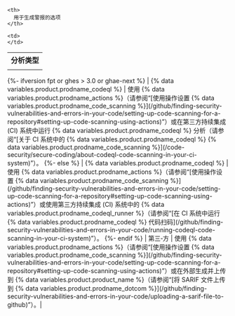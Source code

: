 <table spaces-before="0">
  <tr>
    <th>
      <nobr>分析类型</nobr>
    </th>
    
    <th>
      用于生成警报的选项
    </th>
  </tr>
  
  <tr>
    <td>
    </td>
    
    <td>
    </td>
  </tr>
</table>
{%- ifversion fpt or ghes > 3.0 or ghae-next %}
|
{% data variables.product.prodname_codeql %} | 使用 {% data variables.product.prodname_actions %}（请参阅“[使用操作设置 {% data variables.product.prodname_code_scanning %}](/github/finding-security-vulnerabilities-and-errors-in-your-code/setting-up-code-scanning-for-a-repository#setting-up-code-scanning-using-actions)”）或在第三方持续集成 (CI) 系统中运行 {% data variables.product.prodname_codeql %} 分析（请参阅“[关于 CI 系统中的 {% data variables.product.prodname_codeql %} {% data variables.product.prodname_code_scanning %}](/code-security/secure-coding/about-codeql-code-scanning-in-your-ci-system)”）。
{%- else %}
|
{% data variables.product.prodname_codeql %} | 使用 {% data variables.product.prodname_actions %}（请参阅“[使用操作设置 {% data variables.product.prodname_code_scanning %}](/github/finding-security-vulnerabilities-and-errors-in-your-code/setting-up-code-scanning-for-a-repository#setting-up-code-scanning-using-actions)”）或使用第三方持续集成 (CI) 系统中的 {% data variables.product.prodname_codeql_runner %}（请参阅“[在 CI 系统中运行 {% data variables.product.prodname_codeql %} 代码扫码](/github/finding-security-vulnerabilities-and-errors-in-your-code/running-codeql-code-scanning-in-your-ci-system)”）。
{%- endif %}
| 第三&#8209;方 | 使用
{% data variables.product.prodname_actions %}（请参阅“[使用操作设置 {% data variables.product.prodname_code_scanning %}](/github/finding-security-vulnerabilities-and-errors-in-your-code/setting-up-code-scanning-for-a-repository#setting-up-code-scanning-using-actions)”）或在外部生成并上传到 {% data variables.product.product_name %}（请参阅“[将 SARIF 文件上传到 {% data variables.product.prodname_dotcom %}](/github/finding-security-vulnerabilities-and-errors-in-your-code/uploading-a-sarif-file-to-github)”）。|
